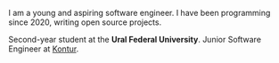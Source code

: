 I am a young and aspiring software engineer. I have been programming since 2020, writing open source projects.

Second-year student at the **Ural Federal University**. Junior Software Engineer at [Kontur](https://kontur.ru).
